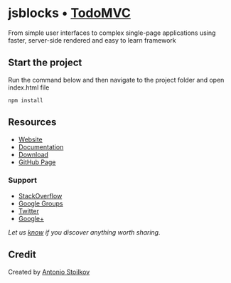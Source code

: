# jsblocks • [TodoMVC](http://todomvc.com)

From simple user interfaces to complex single-page applications using faster, server-side rendered and easy to learn framework

## Start the project

Run the command below and then navigate to the project folder and open index.html file

```
npm install
```

## Resources

- [Website](http://104.131.138.38)
- [Documentation](http://104.131.138.38/learn)
- [Download](http://104.131.138.38/download)
- [GitHub Page](https://github.com/astoilkov/jsblocks)

### Support

- [StackOverflow](http://stackoverflow.com/questions/tagged/jsblocks)
- [Google Groups](https://groups.google.com/forum/#!forum/jsblocks)
- [Twitter](http://twitter.com/jsblocks)
- [Google+](https://plus.google.com/communities/100030562502977783693)

*Let us [know](https://github.com/tastejs/todomvc/issues) if you discover anything worth sharing.*

## Credit

Created by [Antonio Stoilkov](http://your-website.com)
